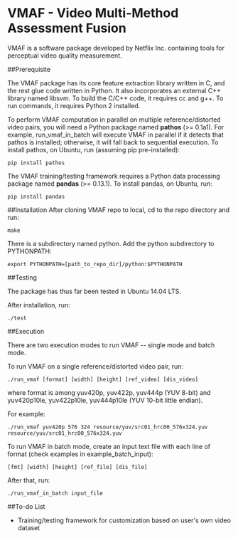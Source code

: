 VMAF - Video Multi-Method Assessment Fusion
===================

VMAF is a software package developed by Netflix Inc. containing tools for perceptual video quality measurement.

##Prerequisite

The VMAF package has its core feature extraction library written in C, and the rest glue code written in Python. It also incorporates an external C++ library named libsvm. To build the C/C++ code, it requires cc and g++. To run commands, it requires Python 2 installed.

To perform VMAF computation in parallel on multiple reference/distorted video pairs, you will need a Python package named **pathos** (>= 0.1a1). For example, run_vmaf_in_batch will execute VMAF in parallel if it detects that pathos is installed; otherwise, it will fall back to sequential execution. To install pathos, on Ubuntu, run (assuming pip pre-installed):

`pip install pathos`

The VMAF training/testing framework requires a Python data processing package named **pandas** (>= 0.13.1). To install pandas, on Ubuntu, run:

`pip install pandas`

##Installation
After cloning VMAF repo to local, cd to the repo directory and run:

`make`

There is a subdirectory named python. Add the python subdirectory to PYTHONPATH:

`export PYTHONPATH=[path_to_repo_dir]/python:$PYTHONPATH`

##Testing

The package has thus far been tested in Ubuntu 14.04 LTS.

After installation, run:

`./test`

##Execution

There are two execution modes to run VMAF -- single mode and batch mode.

To run VMAF on a single reference/distorted video pair, run:

`./run_vmaf [format] [width] [height] [ref_video] [dis_video]`

where format is among yuv420p, yuv422p, yuv444p (YUV 8-bit) and yuv420p10le, yuv422p10le, yuv444p10le (YUV 10-bit little endian).

For example:

`./run_vmaf yuv420p 576 324 resource/yuv/src01_hrc00_576x324.yuv resource/yuv/src01_hrc00_576x324.yuv`

To run VMAF in batch mode, create an input text file with each line of format (check examples in example_batch_input):

`[fmt] [width] [height] [ref_file] [dis_file]`

After that, run:

`./run_vmaf_in_batch input_file`

##To-do List

- Training/testing framework for customization based on user's own video dataset